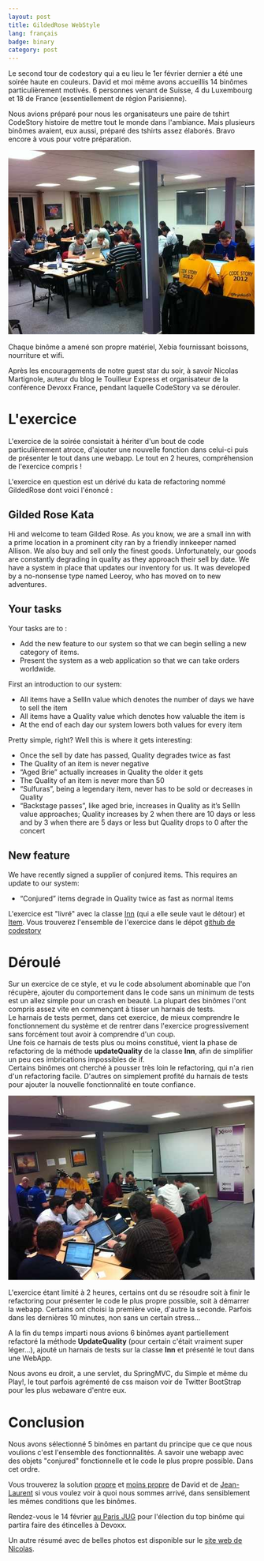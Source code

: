 ```yaml
---
layout: post
title: GildedRose WebStyle
lang: français
badge: binary
category: post
---
```


Le second tour de codestory qui a eu lieu le 1er février dernier a été une soirée haute en couleurs.
David et moi même avons accueillis 14 binômes particulièrement motivés. 
6 personnes venant de Suisse, 4 du Luxembourg et 18 de France (essentiellement de région Parisienne).

Nous avions préparé pour nous les organisateurs une paire de tshirt CodeStory histoire de mettre tout le monde dans l'ambiance.
Mais plusieurs binômes avaient, eux aussi, préparé des tshirts assez élaborés. Bravo encore à vous pour votre préparation.

![tshirt1](/images/tshirt2.jpeg)

Chaque binôme a amené son propre matériel, Xebia fournissant boissons, nourriture et wifi.

Après les encouragements de notre guest star du soir, à savoir Nicolas Martignole, auteur du blog le Touilleur Express et organisateur de la conférence Devoxx France, pendant laquelle CodeStory va se dérouler.

L'exercice
===========

L'exercice de la soirée consistait à hériter d'un bout de code particulièrement atroce, d'ajouter une nouvelle fonction dans celui-ci puis de présenter le tout dans une webapp. Le tout en 2 heures, compréhension de l'exercice compris !

L'exercice en question est un dérivé du kata de refactoring nommé GildedRose dont voici l'énoncé :

Gilded Rose Kata
-------------

Hi and welcome to team Gilded Rose. As you know, we are a small inn with a prime location in a prominent city ran by a friendly innkeeper named Allison. We also buy and sell only the finest goods. Unfortunately, our goods are constantly degrading in quality as they approach their sell by date. We have a system in place that updates our inventory for us. It was developed by a no-nonsense type named Leeroy, who has moved on to new adventures.

Your tasks
-------------

Your tasks are to :

* Add the new feature to our system so that we can begin selling a new category of items.
* Present the system as a web application so that we can take orders worldwide.

First an introduction to our system:

* All items have a SellIn value which denotes the number of days we have to sell the item
* All items have a Quality value which denotes how valuable the item is
* At the end of each day our system lowers both values for every item

Pretty simple, right? Well this is where it gets interesting:

* Once the sell by date has passed, Quality degrades twice as fast
* The Quality of an item is never negative
* “Aged Brie” actually increases in Quality the older it gets
* The Quality of an item is never more than 50
* “Sulfuras”, being a legendary item, never has to be sold or decreases in Quality
* “Backstage passes”, like aged brie, increases in Quality as it’s SellIn value approaches; Quality increases by 2 when there are 10 days or less and by 3 when there are 5 days or less but Quality drops to 0 after the concert

New feature
-------------
We have recently signed a supplier of conjured items. This requires an update to our system:

* “Conjured” items degrade in Quality twice as fast as normal items


L'exercice est "livré" avec la classe [Inn](https://github.com/CodeStory/code-story-step2/blob/master/src/main/java/gildedrose/Inn.java) (qui a elle seule vaut le détour) et [Item](https://github.com/CodeStory/code-story-step2/blob/master/src/main/java/gildedrose/Item.java).
Vous trouverez l'ensemble de l'exercice dans le dépot [github de codestory](https://github.com/CodeStory/code-story-step2)

Déroulé
=========
Sur un exercice de ce style, et vu le code absolument abominable que l'on récupère, ajouter du comportement dans le code sans un minimum de tests est un allez simple pour un crash en beauté. La plupart des binômes l'ont compris assez vite en commençant à tisser un harnais de tests.<br/>
Le harnais de tests permet, dans cet exercice, de mieux comprendre le fonctionnement du système et de rentrer dans l'exercice progressivement sans forcément tout avoir à comprendre d'un coup.<br/>
Une fois ce harnais de tests plus ou moins constitué, vient la phase de refactoring de la méthode **updateQuality** de la classe **Inn**, afin de simplifier un peu ces imbrications impossibles de if.<br/>
Certains binômes ont cherché à pousser très loin le refactoring, qui n'a rien d'un refactoring facile. D'autres on simplement profité du harnais de tests pour ajouter la nouvelle fonctionnalité en toute confiance.

![tshirt2](/images/tshirt1.jpeg)

L'exercice étant limité à 2 heures, certains ont du se résoudre soit à finir le refactoring pour présenter le code le plus propre possible, soit à démarrer la webapp. Certains ont choisi la première voie, d'autre la seconde. Parfois dans les dernières 10 minutes, non sans un certain stress...


A la fin du temps imparti nous avions 6 binômes ayant partiellement refactoré la méthode **UpdateQuality** (pour certain c'était vraiment super léger...), ajouté un harnais de tests sur la classe **Inn** et présenté le tout dans une WebApp.


Nous avons eu droit, a une servlet, du SpringMVC, du Simple et même du Play!, le tout parfois agrémenté de css maison voir de Twitter BootStrap pour les plus webaware d'entre eux.

Conclusion
=========
Nous avons sélectionné 5 binômes en partant du principe que ce que nous voulions c'est l'ensemble des fonctionnalités. A savoir une webapp avec des objets "conjured" fonctionnelle et le code le plus propre possible. Dans cet ordre.


Vous trouverez la solution [propre](https://github.com/CodeStory/code-story-step2/commits/master) et [moins propre](https://github.com/CodeStory/code-story-step2/tree/Ugly) de David et de [Jean-Laurent](https://github.com/jeanlaurent/CodeStoryStep2) si vous voulez voir à quoi nous sommes arrivé, dans sensiblement les mêmes conditions que les binômes.


Rendez-vous le 14 février [au Paris JUG](http://www.parisjug.org/xwiki/bin/view/Meeting/20120214) pour l'élection du top binôme qui partira faire des étincelles à Devoxx.

Un autre résumé avec de belles photos est disponible sur le [site web de Nicolas](http://www.touilleur-express.fr/2012/02/04/code-story-demie-finale-chez-xebia/).